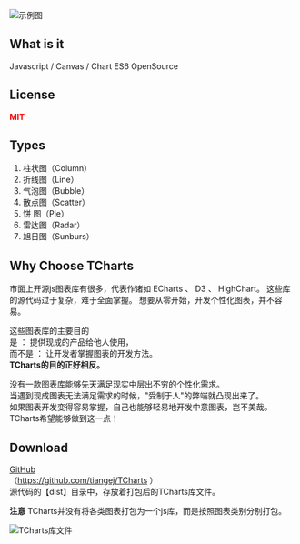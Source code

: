 ![示例图](https://tcharts.tech/images/examples.png)



## What is it
Javascript / Canvas / Chart
ES6
OpenSource


## License
**<label style="color:red">MIT</label>**



## Types ##
1. 柱状图（Column）
2. 折线图（Line）
3. 气泡图（Bubble）
4. 散点图（Scatter）
5. 饼  图（Pie）
6. 雷达图（Radar）
7. 旭日图（Sunburs）





## Why Choose TCharts ##
市面上开源js图表库有很多，代表作诸如 ECharts 、 D3 、 HighChart。
这些库的源代码过于复杂，难于全面掌握。
想要从零开始，开发个性化图表，并不容易。

这些图表库的主要目的  
是 ： 提供现成的产品给他人使用，  
而不是 ： 让开发者掌握图表的开发方法。  
**TCharts的目的正好相反。**

没有一款图表库能够先天满足现实中层出不穷的个性化需求。  
当遇到现成图表无法满足需求的时候，"受制于人"的弊端就凸现出来了。  
如果图表开发变得容易掌握，自己也能够轻易地开发中意图表，岂不美哉。  
TCharts希望能够做到这一点！  






## Download ##
[GitHub](https://github.com/tiangej/TCharts)   
（https://github.com/tiangej/TCharts ）  
源代码的【dist】目录中，存放着打包后的TCharts库文件。

**注意**
TCharts并没有将各类图表打包为一个js库，而是按照图表类别分别打包。

![TCharts库文件](https://tcharts.tech/images/TChartsLibrary.png)
